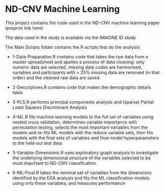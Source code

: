 # ND-CNV Machine Learning

This project contains the code used in the ND-CNV machine learning paper (preprint link here)

The data used in the study is available via the IMAGINE ID study

The Main Scripts folder contains the R scripts that do the analysis:

* 1-Data-Preparation.R contains code that takes the raw data from a master spreadsheet and applies a process of data cleaning: only numeric data are selected, missing data codes are harmonised, variables and participants with > 25% missing data are removed (in that order) and the cleaned raw data are saved.

* 2-Descriptives.R contains code that makes the demographic details table

* 3-PLS.R performs principal components analysis and (sparse) Partial Least Squares Discriminant Analysis

* 4-ML.R fits machine learning models to the full set of variables using nested cross validation, determines variable importance with permutation testing, selects the most important variables from the models and re-fits ML models with the reduce variable sets, then fits models with the final sets of variables and final model hyperparameters to the held-out test data

* 5-Variable-Dimensions.R uses exploratory graph analysis to investigate the underlying dimensional structure of the variables selected to be most important to ND-CNV classification.

* 6-ML-Final.R takes the minimal set of variables from the dimensions identified by the EGA analysis and fits the ML classification models using only these variables, and measures performance

